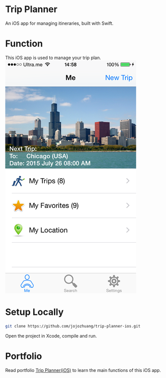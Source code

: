 # Trip Planner
An iOS app for managing itineraries, built with Swift.

# Function
This iOS app is used to manage your trip plan.
![image](/Resources/index.png)

# Setup Locally
```bash
git clone https://github.com/jojozhuang/trip-planner-ios.git
```
Open the project in Xcode, compile and run.

# Portfolio
Read portfolio [Trip Planner(iOS)](http://jojozhuang.github.io/portfolio/trip-planner-ios/) to learn the main functions of this iOS app.
